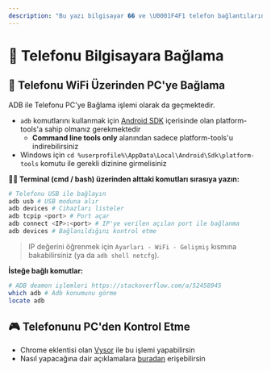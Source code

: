 ```yaml
---
description: "Bu yazı bilgisayar �� ve \U0001F4F1 telefon bağlantılarını ele alır."
---
```


# 📲 Telefonu Bilgisayara Bağlama

## 📶 Telefonu WiFi Üzerinden PC'ye Bağlama

ADB ile Telefonu PC'ye Bağlama işlemi olarak da geçmektedir.

* `adb` komutlarını kullanmak için [Android SDK](https://developer.android.com/studio) içerisinde olan platform-tools'a sahip olmanız gerekmektedir
  * **Command line tools only** alanından sadece platform-tools'u indirebilirsiniz
* Windows için `cd %userprofile%\AppData\Local\Android\Sdk\platform-tools` komutu ile gerekli dizinine girmelisiniz

**👨‍💻 Terminal \(cmd / bash\) üzerinden alttaki komutları sırasıya yazın:**

```bash
# Telefonu USB ile bağlayın
adb usb # USB moduna alır
adb devices # Cihazları listeler
adb tcpip <port> # Port açar
adb connect <IP>:<port> # IP'ye verilen açılan port ile bağlanma
adb devices # Bağlanıldığını kontrol etme
```

> IP değerini öğrenmek için `Ayarları - WiFi - Gelişmiş` kısmına bakabilirsiniz \(ya da `adb shell netcfg`\).

**İsteğe bağlı komutlar:**

```bash
# ADB deamon işlemleri https://stackoverflow.com/a/52458945
which adb # Adb konumunu görme
locate adb
```

## 🎮 Telefonunu PC'den Kontrol Etme

* Chrome eklentisi olan [Vysor](http://www.vysor.io/) ile bu işlemi yapabilirsin
* Nasıl yapacağına dair açıklamalara [buradan](http://codetheory.in/android-debug-bridge-adb-wireless-debugging-over-wi-fi/) erişebilirsin

